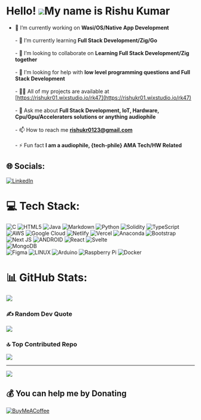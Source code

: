 Hello! ![](https://user-images.githubusercontent.com/18350557/176309783-0785949b-9127-417c-8b55-ab5a4333674e.gif)My name is Rishu Kumar
===================================================================================================================================
- 🔭 I’m currently working on **Wasi/OS/Native App Development**<br><br>- 🌱 I’m currently learning **Full Stack Development/Zig/Go**<br><br>- 👯 I’m looking to collaborate on **Learning Full Stack Development/Zig together**<br><br>- 🤝 I’m looking for help with **low level programming questions and Full Stack Development**<br><br>- 👨‍💻 All of my projects are available at [https://rishukr01.wixstudio.io/rk47](https://rishukr01.wixstudio.io/rk47)<br><br>- 💬 Ask me about **Full Stack Development, IoT, Hardware, Cpu/Gpu/Acceleraters solutions or anything audiophile**<br><br>- 📫 How to reach me **rishukr0123@gmail.com**<br><br>- ⚡ Fun fact **I am a audiophile, {tech-phile} AMA Tech/HW Related**


## 🌐 Socials:
[![LinkedIn](https://img.shields.io/badge/LinkedIn-%230077B5.svg?logo=linkedin&logoColor=white)](https://linkedin.com/in/rishu47) 

# 💻 Tech Stack:
![C](https://img.shields.io/badge/c-%2300599C.svg?style=flat-square&logo=c&logoColor=white) 
![HTML5](https://img.shields.io/badge/html5-%23E34F26.svg?style=flat-square&logo=html5&logoColor=white) 
![Java](https://img.shields.io/badge/java-%23ED8B00.svg?style=flat-square&logo=java&logoColor=white) 
![Markdown](https://img.shields.io/badge/markdown-%23000000.svg?style=flat-square&logo=markdown&logoColor=white) 
![Python](https://img.shields.io/badge/python-3670A0?style=flat-square&logo=python&logoColor=ffdd54) 
![Solidity](https://img.shields.io/badge/Solidity-%23363636.svg?style=flat-square&logo=solidity&logoColor=white) 
![TypeScript](https://img.shields.io/badge/typescript-%23007ACC.svg?style=flat-square&logo=typescript&logoColor=white) 
![AWS](https://img.shields.io/badge/AWS-%23FF9900.svg?style=flat-square&logo=amazon-aws&logoColor=white) 
![Google Cloud](https://img.shields.io/badge/Google%20Cloud-%234285F4.svg?style=flat-square&logo=google-cloud&logoColor=white) 
![Netlify](https://img.shields.io/badge/netlify-%23000000.svg?style=flat-square&logo=netlify&logoColor=#00C7B7) 
![Vercel](https://img.shields.io/badge/vercel-%23000000.svg?style=flat-square&logo=vercel&logoColor=white) 
![Anaconda](https://img.shields.io/badge/Anaconda-%2344A833.svg?style=flat-square&logo=anaconda&logoColor=white) 
![Bootstrap](https://img.shields.io/badge/bootstrap-%23563D7C.svg?style=flat-square&logo=bootstrap&logoColor=white) 
![Next JS](https://img.shields.io/badge/Next-black?style=flat-square&logo=next.js&logoColor=white) 
![ANDROID](https://img.shields.io/badge/android-%2320232a.svg?style=flat-square&logo=android&logoColor=%a4c639) 
![React](https://img.shields.io/badge/react-%2320232a.svg?style=flat-square&logo=react&logoColor=%2361DAFB) 
![Svelte](https://img.shields.io/badge/svelte-%23f1413d.svg?style=flat-square&logo=svelte&logoColor=white)  
![MongoDB](https://img.shields.io/badge/MongoDB-%234ea94b.svg?style=flat-square&logo=mongodb&logoColor=white) 	
![Figma](https://img.shields.io/badge/figma-%23F24E1E.svg?style=flat-square&logo=figma&logoColor=white) 
![LINUX](https://img.shields.io/badge/Linux-FCC624?style=flat-square&logo=linux&logoColor=black) 
![Arduino](https://img.shields.io/badge/-Arduino-00979D?style=flat-square&logo=Arduino&logoColor=white)
![Raspberry Pi](https://img.shields.io/badge/-RaspberryPi-C51A4A?style=flat-square&logo=Raspberry-Pi) 
![Docker](https://img.shields.io/badge/docker-%230db7ed.svg?style=flat-square&logo=docker&logoColor=white) 
# 📊 GitHub Stats:

![](https://github-readme-streak-stats.herokuapp.com/?user=rkDevguru47&theme=synthwave&hide_border=true)


### ✍️ Random Dev Quote
![](https://quotes-github-readme.vercel.app/api?type=horizontal&theme=dark)

### 🔝 Top Contributed Repo
![](https://github-contributor-stats.vercel.app/api?username=rkDevguru47&limit=5&theme=nord&combine_all_yearly_contributions=true)

---
[![](https://visitcount.itsvg.in/api?id=rkDevguru47&icon=2&color=3)](https://visitcount.itsvg.in)

  ## 💰 You can help me by Donating
  [![BuyMeACoffee](https://img.shields.io/badge/Buy%20Me%20a%20Coffee-ffdd00?style=for-the-badge&logo=buy-me-a-coffee&logoColor=black)](https://buymeacoffee.com/rishu47) 

  
<!-- Proudly created with GPRM ( https://gprm.itsvg.in ) -->
